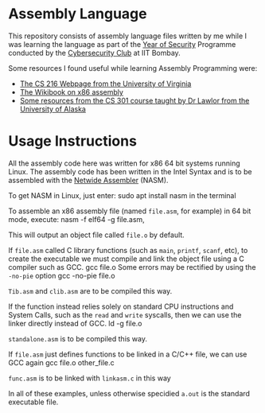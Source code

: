 # Assembly Language

This repository consists of assembly language files written by me while I was learning the language as part of the [Year of Security](https://github.com/CSecIITB/module-1-c-and-asm) Programme conducted by the [Cybersecurity Club](https://github.com/CSecIITB) at IIT Bombay.

Some resources I found useful while learning Assembly Programming were:
- [The CS 216 Webpage from the University of Virginia](https://www.cs.virginia.edu/~evans/cs216/guides/x86.html)
- [The Wikibook on x86 assembly](https://en.wikibooks.org/wiki/X86_Assembly/Print_Version)
- [Some resources from the CS 301 course taught by Dr Lawlor from the University of Alaska](https://docs.google.com/document/d/1J1ZD4JbgTFrfdv_vsJBe96NcNoEwsm7LTQasWZcnMN8/edit)

# Usage Instructions
All the assembly code here was written for x86 64 bit systems running Linux.
The assembly code has been written in the Intel Syntax and is to be assembled with the [Netwide Assembler](https://www.nasm.us/) (NASM).

To get NASM in Linux, just enter:
    sudo apt install nasm
in the terminal

To assemble an x86 assembly file (named ```file.asm```, for example) in 64 bit mode, execute:
    nasm -f elf64 -g file.asm,

This will output an object file called ```file.o``` by default.

If ```file.asm``` called C library functions (such as ```main```, ```printf```, ```scanf```, etc), to create the executable we must compile and link 
the object file using a C compiler such as GCC.
    gcc file.o
Some errors may be rectified by using the ```-no-pie``` option
    gcc -no-pie file.o

```Tib.asm``` and ```clib.asm``` are to be compiled this way.


If the function instead relies solely on standard CPU instructions and System Calls, such as the ```read``` and ```write``` syscalls, then we can use the linker directly instead of GCC.
    ld -g file.o

```standalone.asm``` is to be compiled this way.

If ```file.asm``` just defines functions to be linked in a C/C++ file, we can use GCC again
    gcc file.o other_file.c

```func.asm``` is to be linked with ```linkasm.c``` in this way

In all of these examples, unless otherwise specidied ```a.out``` is the standard executable file.